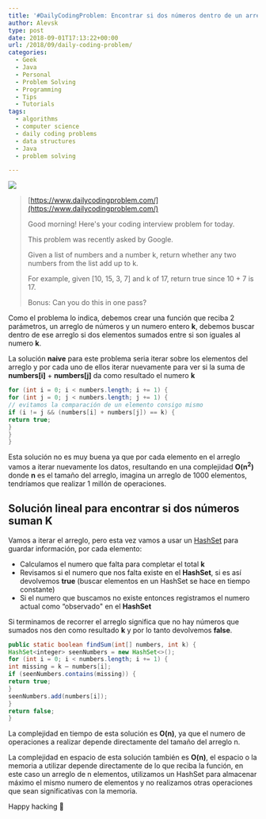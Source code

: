 ```yaml
---
title: '#DailyCodingProblem: Encontrar si dos números dentro de un arreglo suman K'
author: Alevsk
type: post
date: 2018-09-01T17:13:22+00:00
url: /2018/09/daily-coding-problem/
categories:
  - Geek
  - Java
  - Personal
  - Problem Solving
  - Programming
  - Tips
  - Tutorials
tags:
  - algorithms
  - computer science
  - daily coding problems
  - data structures
  - Java
  - problem solving

---
```

[![](/images/cspr_0601.png)](https://www.alevsk.com/2018/09/daily-coding-problem/cspr_0601/)

> [https://www.dailycodingproblem.com/](https://www.dailycodingproblem.com/)
> 
> Good morning! Here's your coding interview problem for today.
> 
> This problem was recently asked by Google.
> 
> Given a list of numbers and a number k, return whether any two numbers from the list add up to k.
> 
> For example, given [10, 15, 3, 7] and k of 17, return true since 10 + 7 is 17.
> 
> Bonus: Can you do this in one pass?

Como el problema lo indica, debemos crear una función que reciba 2 parámetros, un arreglo de números y un numero entero **k**, debemos buscar dentro de ese arreglo si dos elementos sumados entre si son iguales al numero **k**.

La solución **naive** para este problema seria iterar sobre los elementos del arreglo y por cada uno de ellos iterar nuevamente para ver si la suma de **numbers[i]** + **numbers[j]** da como resultado el numero **k**

```java
for (int i = 0; i < numbers.length; i += 1) {  
for (int j = 0; j < numbers.length; j += 1) {  
// evitamos la comparación de un elemento consigo mismo  
if (i != j && (numbers[i] + numbers[j]) == k) {  
return true;  
}  
}  
}
```

Esta solución no es muy buena ya que por cada elemento en el arreglo vamos a iterar nuevamente los datos, resultando en una complejidad **O(n<sup>2</sup>)** donde **n** es el tamaño del arreglo, imagina un arreglo de 1000 elementos, tendríamos que realizar 1 millón de operaciones.

## Solución lineal para encontrar si dos números suman K

Vamos a iterar el arreglo, pero esta vez vamos a usar un [HashSet](https://www.geeksforgeeks.org/hashset-in-java/) para guardar información, por cada elemento:

  * Calculamos el numero que falta para completar el total **k**
  * Revisamos si el numero que nos falta existe en el **HashSet**, si es así devolvemos **true** (buscar elementos en un HashSet se hace en tiempo constante)
  * Si el numero que buscamos no existe entonces registramos el numero actual como “observado" en el **HashSet**

Si terminamos de recorrer el arreglo significa que no hay números que sumados nos den como resultado **k** y por lo tanto devolvemos **false**.

```java
public static boolean findSum(int[] numbers, int k) {  
HashSet<integer> seenNumbers = new HashSet<>();  
for (int i = 0; i < numbers.length; i += 1) {  
int missing = k – numbers[i];  
if (seenNumbers.contains(missing)) {  
return true;  
}  
seenNumbers.add(numbers[i]);  
}  
return false;  
}
```

La complejidad en tiempo de esta solución es **O(n)**, ya que el numero de operaciones a realizar depende directamente del tamaño del arreglo n.

La complejidad en espacio de esta solución también es **O(n)**, el espacio o la memoria a utilizar depende directamente de lo que reciba la función, en este caso un arreglo de n elementos, utilizamos un HashSet para almacenar máximo el mismo numero de elementos y no realizamos otras operaciones que sean significativas con la memoria.

Happy hacking 🙂</integer>